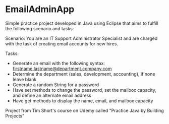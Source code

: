 # EmailAdminApp

Simple practice project developed in Java using Eclipse that aims to fulfill the following scenario and tasks:

Scenario: You are an IT Support Administrator Specialist and are
charged with the task of creating email accounts for new hires.

Tasks:
 - Generate an email with the following syntax: firstname.lastname@department.company.com
 - Determine the department (sales, development, accounting), if none leave blank
 - Generate a random String for a password
 - Have set methods to change the password, set the mailbox capacity, and define an alternate
email address
 - Have get methods to display the name, email, and mailbox capacity
 
 Project from Tim Short's course on Udemy called "Practice Java by Building Projects"
